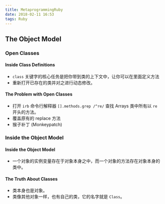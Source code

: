```yaml
---
title: MetaprogrammingRuby
date: 2018-02-11 16:53
tags: Ruby
---
```


## The Object Model

### Open Classes

#### Inside Class Definitions

+ `class` 关键字的核心任务是把你带到类的上下文中，让你可以在里面定义方法
+ 重新打开已存在的类并对之进行动态修改。

#### The Problem with Open Classes

+ 打开 `irb` 命令行解释器 `[].methods.grep /^re/` 查找 Arrays 类中所有以 `re` 开头的方法。
+ 覆盖原有的 replace 方法
+ 猴子补丁 (Monkeypatch)

### Inside the Object Model

#### Inside the Object Model

+ 一个对象的实例变量存在于对象本身之中，而一个对象的方法存在对象本身的类中。

#### The Truth About Classes

+ 类本身也是对象。
+ 类像其他对象一样，也有自己的类，它的名字就是 `Class`。


